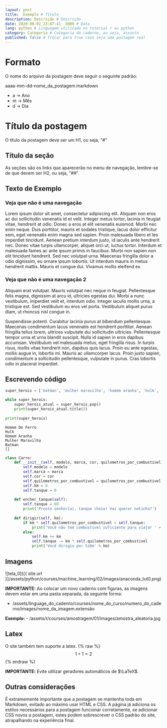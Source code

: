 ```yaml
---
layout: post
title:  Exemplo # Título
description: Descrição # Descrição
date: 2020-08-02 23:07:41 -3000 # Data
lang: python # Linguagem utilizada no tutorial r ou python
category: Categoria # Categoria do caderno, ou seja, assunto
published: false # Trocar para true caso seja uma postagem real
---
```


# Formato
O nome do arquivo da postagem deve seguir o seguinte padrão: 

aaaa-mm-dd-nome_da_postagem.markdown
- a -> Ano
- m -> Mês
- d -> Dia

# Título da postagem 

O título da postagem deve ser um H1, ou seja, "#"

## Título da seção

As seções são os links que aparecerão no menu de navegação, lembre-se de que devem ser H2, ou seja, "##".

## Texto de Exemplo

### Veja que não é uma navegação 
Lorem ipsum dolor sit amet, consectetur adipiscing elit. Aliquam non eros ac dui sollicitudin venenatis id et velit. Integer metus tortor, lacinia in feugiat vitae, hendrerit at odio. Donec a eros at elit venenatis euismod. Morbi nec enim neque. Duis porttitor, mauris et sodales tristique, lacus dolor efficitur sem, eget venenatis enim magna sed sapien. Proin malesuada libero et leo imperdiet tincidunt. Aenean pretium interdum justo, id iaculis ante hendrerit nec. Donec vitae turpis ullamcorper, aliquet orci ut, luctus tortor. Interdum et malesuada fames ac ante ipsum primis in faucibus. Morbi non sapien non elit tincidunt hendrerit. Sed nec volutpat urna. Maecenas fringilla dolor a odio dignissim, eu ornare ipsum lobortis. Ut interdum mauris in metus hendrerit mattis. Mauris et congue dui. Vivamus mollis eleifend ex.

### Veja que não é uma navegação 2
Aliquam erat volutpat. Mauris volutpat nec neque in feugiat. Pellentesque felis magna, dignissim at arcu id, ultricies egestas dui. Morbi a nunc vestibulum, imperdiet velit et, interdum odio. Integer iaculis mollis urna, a tristique est. Sed vestibulum eu eros vel porta. Vestibulum aliquet purus diam, ut rhoncus nisl congue in.

Suspendisse potenti. Curabitur lacinia purus at bibendum pellentesque. Maecenas condimentum lacus venenatis est hendrerit porttitor. Aenean fringilla tellus lorem, ultrices vulputate dui sollicitudin ultricies. Pellentesque tempor urna et urna blandit suscipit. Nulla id sapien in eros dapibus accumsan. Vestibulum vel malesuada metus, eget fringilla risus. In turpis risus, mollis vitae hendrerit non, dapibus quis lacus. Proin eu ante egestas, mollis augue in, lobortis mi. Mauris ac ullamcorper lacus. Proin justo sapien, condimentum a sollicitudin pellentesque, vulputate in purus. Cras lobortis odio in placerat imperdiet.


## Escrevendo código

```python
super_herois = ['batman', 'mulher maravilha', 'homem aranha', 'hulk', 'homem de ferro']

while super_herois:
    super_herois_atual = super_herois.pop()
    print(super_herois_atual.title())
    
print(super_herois)
```

    Homem De Ferro
    Hulk
    Homem Aranha
    Mulher Maravilha
    Batman
    []

```python
class Carro:
    def __init__(self, modelo, marca, cor, quilometros_por_combustivel):
        self.modelo = modelo
        self.marca = marca
        self.cor = cor
        self.quilometros_por_combustivel = quilometros_por_combustivel
        self.km = 0
        self.tanque = 0
    
    def encher_tanque(self):
        self.tanque = 60
        print('Pronto senhor(a), tanque cheio! Vai querer notinha?')
        
    def dirigir(self, km):
        if km * self.quilometros_por_combustivel > self.tanque:
            print('Você não tem combustível suficiente para viajar ' + str(km) +'Km.')
        else:
            self.km += km
            self.tanque -= km * self.quilometros_por_combustivel
            print('Você dirigiu por %iKm' % km)        
```
## Imagens

![tela_0]({{ site.url }}/assets/python/courses/machine_learning/02/images/anaconda_tut0.png)

**IMPORTANTE:** Ao colocar um novo caderno com figuras, as imagens devem estar em uma pasta separada, da seguinte forma:
- /assets/linguage_do_cadenro/courses/nome_do_curso/numero_do_caderno/images/nome_da_imagem.extensão

**Exemplo:** - /assets/r/courses/amostragem/01/images/amostra_aleatoria.jpg

## Latex

O site também tem suporte a latex.
{% raw  %}
$$1 + 1 = 2$$
{% endraw %}

**IMPORTANTE:** Evite utilizar geradores automáticos de $\LaTeX$.

## Outras considerações

É extramemente importante que a postagem se mantenha toda em Markdown, evitado ao máximo usar HTML e CSS. A página já adiciona os estilos necessários para a postagem funcionar corretamente, se adicionar CSS novos a postagem, estes podem sobrescrever  o CSS padrão do site, atrapalhando na experiência final.
